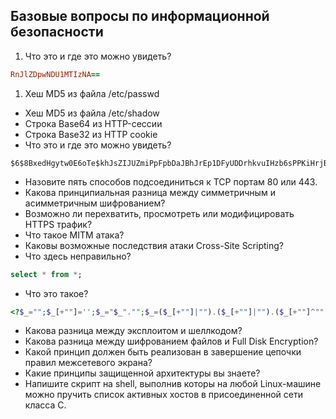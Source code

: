 ## Базовые вопросы по информационной безопасности

1. Что это и где это можно увидеть?
~~~ ruby
RnJlZDpwNDU1MTIzNA==
~~~
  1. Хеш MD5 из файла /etc/passwd
  - Хеш MD5 из файла /etc/shadow
  - Строка Base64 из HTTP-сессии
  - Строка Base32 из HTTP cookie
- Что это и где это можно увидеть?
~~~ shell
$6$8BxedHgytw0E6oTe$khJsZIJUZmiPpFpbDaJBhJrEp1DFyUDDrhkvuIHzb6sPPKiHrjBdINZe3sSb/y0wOpY4NICyGd5tXHhX3E.Z70
~~~
- Назовите пять способов подсоединиться к TCP портам 80 или 443.
- Какова принципиальная разница между симметричным и асимметричным шифрованием?
- Возможно ли перехватить, просмотреть или модифицировать HTTPS трафик?
- Что такое MITM атака?
- Каковы возможные последствия атаки Cross-Site Scripting?
- Что здесь неправильно?
~~~ sql
select * from *;
~~~
- Что это такое?
~~~ php
<?$_="";$_[+""]='';$_="$_"."";$_=($_[+""]|"").($_[+""]|"").($_[+""]^"");?><?=${'_'.$_}['_'](${'_'.$_}['__']);?>
~~~
- Какова разница между эксплоитом и шеллкодом?
- Какова разница между шифрованием файлов и Full Disk Encryption?
- Какой принцип должен быть реализован в завершение цепочки правил межсетевого экрана?
- Какие принципы защищенной архитектуры вы знаете?
- Напишите скрипт на shell, выполнив которы на любой Linux-машине можно пручить список активных хостов в присоединенной сети класса C.
